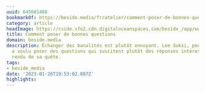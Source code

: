 ```yaml
---
uuid: 645601488
bookmarkOf: https://beside.media/fr/atelier/comment-poser-de-bonnes-questions/
category: article
headImage: https://cside.sfo2.cdn.digitaloceanspaces.com/beside_/app/www/2022/12/BESIDE_HTAGQ_feature_fr.png
title: Comment poser de bonnes questions
domain: beside.media
description: Échanger des banalités est plutôt ennuyant. Lee Suksi, poète de Toronto,
  a voulu poser des questions qui suscitent plutôt des réponses intéressantes. Compte
  rendu de sa quête.
tags:
- beside_media
date: '2023-01-26T19:53:02.887Z'
highlights:
---
```




